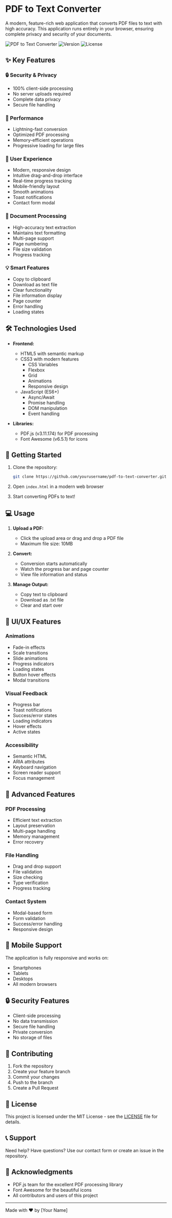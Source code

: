 # PDF to Text Converter

A modern, feature-rich web application that converts PDF files to text with high accuracy. This application runs entirely in your browser, ensuring complete privacy and security of your documents.

![PDF to Text Converter](https://img.shields.io/badge/PDF%20to%20Text-Converter-blue)
![Version](https://img.shields.io/badge/version-2.0-green)
![License](https://img.shields.io/badge/license-MIT-blue)

## ✨ Key Features

### 🔒 Security & Privacy
- 100% client-side processing
- No server uploads required
- Complete data privacy
- Secure file handling

### 🚀 Performance
- Lightning-fast conversion
- Optimized PDF processing
- Memory-efficient operations
- Progressive loading for large files

### 📱 User Experience
- Modern, responsive design
- Intuitive drag-and-drop interface
- Real-time progress tracking
- Mobile-friendly layout
- Smooth animations
- Toast notifications
- Contact form modal

### 📄 Document Processing
- High-accuracy text extraction
- Maintains text formatting
- Multi-page support
- Page numbering
- File size validation
- Progress tracking

### 💡 Smart Features
- Copy to clipboard
- Download as text file
- Clear functionality
- File information display
- Page counter
- Error handling
- Loading states

## 🛠️ Technologies Used

- **Frontend:**
  - HTML5 with semantic markup
  - CSS3 with modern features
    - CSS Variables
    - Flexbox
    - Grid
    - Animations
    - Responsive design
  - JavaScript (ES6+)
    - Async/Await
    - Promise handling
    - DOM manipulation
    - Event handling

- **Libraries:**
  - PDF.js (v3.11.174) for PDF processing
  - Font Awesome (v6.5.1) for icons

## 🚀 Getting Started

1. Clone the repository:
   ```bash
   git clone https://github.com/yourusername/pdf-to-text-converter.git
   ```

2. Open `index.html` in a modern web browser

3. Start converting PDFs to text!

## 💻 Usage

1. **Upload a PDF:**
   - Click the upload area or drag and drop a PDF file
   - Maximum file size: 10MB

2. **Convert:**
   - Conversion starts automatically
   - Watch the progress bar and page counter
   - View file information and status

3. **Manage Output:**
   - Copy text to clipboard
   - Download as .txt file
   - Clear and start over

## 🎨 UI/UX Features

### Animations
- Fade-in effects
- Scale transitions
- Slide animations
- Progress indicators
- Loading states
- Button hover effects
- Modal transitions

### Visual Feedback
- Progress bar
- Toast notifications
- Success/error states
- Loading indicators
- Hover effects
- Active states

### Accessibility
- Semantic HTML
- ARIA attributes
- Keyboard navigation
- Screen reader support
- Focus management

## 🔧 Advanced Features

### PDF Processing
- Efficient text extraction
- Layout preservation
- Multi-page handling
- Memory management
- Error recovery

### File Handling
- Drag and drop support
- File validation
- Size checking
- Type verification
- Progress tracking

### Contact System
- Modal-based form
- Form validation
- Success/error handling
- Responsive design

## 📱 Mobile Support

The application is fully responsive and works on:
- Smartphones
- Tablets
- Desktops
- All modern browsers

## 🔒 Security Features

- Client-side processing
- No data transmission
- Secure file handling
- Private conversion
- No storage of files

## 🤝 Contributing

1. Fork the repository
2. Create your feature branch
3. Commit your changes
4. Push to the branch
5. Create a Pull Request

## 📄 License

This project is licensed under the MIT License - see the [LICENSE](LICENSE) file for details.

## 📞 Support

Need help? Have questions? Use our contact form or create an issue in the repository.

## 🙏 Acknowledgments

- PDF.js team for the excellent PDF processing library
- Font Awesome for the beautiful icons
- All contributors and users of this project

---

Made with ❤️ by [Your Name] 